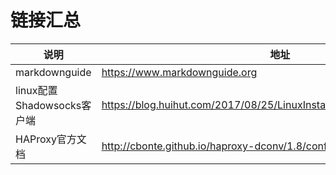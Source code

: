 # 链接汇总
| 说明 | 地址 |
| ---- | ---- |
| markdownguide | https://www.markdownguide.org |
| linux配置Shadowsocks客户端 | https://blog.huihut.com/2017/08/25/LinuxInstallConfigShadowsocksClient/ |
| HAProxy官方文档 | http://cbonte.github.io/haproxy-dconv/1.8/configuration.html |
